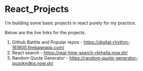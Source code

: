 # React_Projects
I'm building some basic projects in react purely for my practice.

Below are the live links for the projects.

1) Github Batttle and Popular repos - https://digital-rhythm-161800.firebaseapp.com/
2) React search - https://real-time-search-rkthella.now.sh/
3) Random Quote Generator - https://random-quote-generator-quzokndkis.now.sh/
